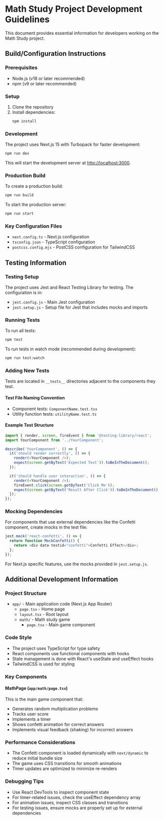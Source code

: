 # Math Study Project Development Guidelines

This document provides essential information for developers working on the Math Study project.

## Build/Configuration Instructions

### Prerequisites

- Node.js (v18 or later recommended)
- npm (v9 or later recommended)

### Setup

1. Clone the repository
2. Install dependencies:
   ```bash
   npm install
   ```

### Development

The project uses Next.js 15 with Turbopack for faster development:

```bash
npm run dev
```

This will start the development server at [http://localhost:3000](http://localhost:3000).

### Production Build

To create a production build:

```bash
npm run build
```

To start the production server:

```bash
npm run start
```

### Key Configuration Files

- `next.config.ts` - Next.js configuration
- `tsconfig.json` - TypeScript configuration
- `postcss.config.mjs` - PostCSS configuration for TailwindCSS

## Testing Information

### Testing Setup

The project uses Jest and React Testing Library for testing. The configuration is in:

- `jest.config.js` - Main Jest configuration
- `jest.setup.js` - Setup file for Jest that includes mocks and imports

### Running Tests

To run all tests:

```bash
npm test
```

To run tests in watch mode (recommended during development):

```bash
npm run test:watch
```

### Adding New Tests

Tests are located in `__tests__` directories adjacent to the components they test.

#### Test File Naming Convention

- Component tests: `ComponentName.test.tsx`
- Utility function tests: `utilityName.test.ts`

#### Example Test Structure

```typescript
import { render, screen, fireEvent } from '@testing-library/react';
import YourComponent from '../YourComponent';

describe('YourComponent', () => {
  it('should render correctly', () => {
    render(<YourComponent />);
    expect(screen.getByText('Expected Text')).toBeInTheDocument();
  });

  it('should handle user interaction', () => {
    render(<YourComponent />);
    fireEvent.click(screen.getByText('Click Me'));
    expect(screen.getByText('Result After Click')).toBeInTheDocument();
  });
});
```

### Mocking Dependencies

For components that use external dependencies like the Confetti component, create mocks in the test file:

```typescript
jest.mock('react-confetti', () => {
  return function MockConfetti() {
    return <div data-testid="confetti">Confetti Effect</div>;
  };
});
```

For Next.js specific features, use the mocks provided in `jest.setup.js`.

## Additional Development Information

### Project Structure

- `app/` - Main application code (Next.js App Router)
  - `page.tsx` - Home page
  - `layout.tsx` - Root layout
  - `math/` - Math study game
    - `page.tsx` - Main game component

### Code Style

- The project uses TypeScript for type safety
- React components use functional components with hooks
- State management is done with React's useState and useEffect hooks
- TailwindCSS is used for styling

### Key Components

#### MathPage (`app/math/page.tsx`)

This is the main game component that:
- Generates random multiplication problems
- Tracks user score
- Implements a timer
- Shows confetti animation for correct answers
- Implements visual feedback (shaking) for incorrect answers

### Performance Considerations

- The Confetti component is loaded dynamically with `next/dynamic` to reduce initial bundle size
- The game uses CSS transitions for smooth animations
- Timer updates are optimized to minimize re-renders

### Debugging Tips

- Use React DevTools to inspect component state
- For timer-related issues, check the useEffect dependency array
- For animation issues, inspect CSS classes and transitions
- For testing issues, ensure mocks are properly set up for external dependencies
